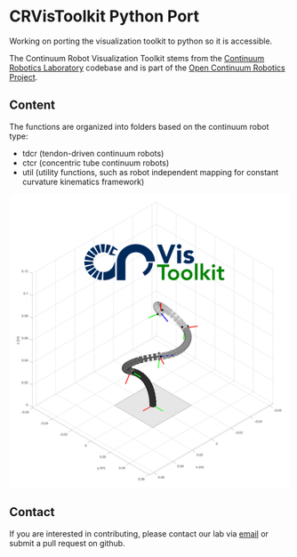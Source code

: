 # CRVisToolkit Python Port
Working on porting the visualization toolkit to python so it is accessible.

The Continuum Robot Visualization Toolkit stems from the [Continuum Robotics Laboratory](https://crl.utm.utoronto.ca) codebase and is part of the [Open Continuum Robotics Project](http://opencontinuumrobotics.com/).

## Content
The functions are organized into folders based on the continuum robot type:

- tdcr (tendon-driven continuum robots)
- ctcr (concentric tube continuum robots)
- util (utility functions, such as robot independent mapping for constant curvature kinematics framework) 

![](tdcr_vis.png)

## Contact
If you are interested in contributing, please contact our lab via [email](mailto:crl-info@cs.toronto.edu) or submit a pull request on github.
